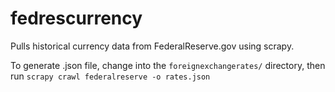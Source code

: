 # fedrescurrency
Pulls historical currency data from FederalReserve.gov using scrapy.

To generate .json file, change into the `foreignexchangerates/` directory, then run `scrapy crawl federalreserve -o rates.json`
